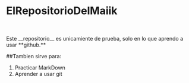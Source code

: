 # ElRepositorioDelMaiik
<br>
<p>Este __repositorio__ es unicamiente de prueba, 
solo en lo que aprendo a usar **github.**

##Tambien sirve para:

1. Practicar MarkDown
2. Aprender a usar git
